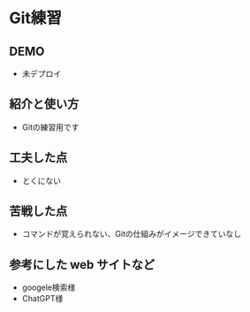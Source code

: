 # Git練習

## DEMO

  - 未デプロイ

## 紹介と使い方

  - Gitの練習用です

## 工夫した点

  - とくにない

## 苦戦した点

 - コマンドが覚えられない、Gitの仕組みがイメージできていなし

## 参考にした web サイトなど

- googele検索様
- ChatGPT様